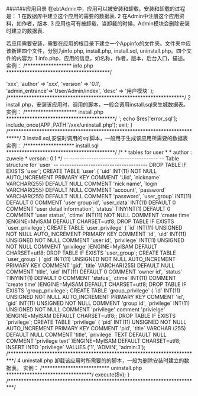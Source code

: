 ######应用目录
在ebtAdmin中，应用可以被安装和卸载，安装和卸载的过程是：
1 在数据库中建立这个应用的需要的数据表.
2 在Admin中注册这个应用资料，如作者，版本.
3 应用也可有被卸载，当卸载的时候，Admin模块会删除安装时建立的数据表.

若应用需要安装，需要在应用的根目录下建立一个Appinfo的文件夹。文件夹中应该新建四个文件，分别为info.php, install.php, install.sql, uninstall.php。四个文件的内容为:
1 info.php，应用的信息，如名称，作者，版本，后台入口，描述。
实例：
/****************** info.php ****************************************/
<?php
return array(
		'name' => 'xxx',
		'author' => 'xxx',
		'version' => '0.1',
		'admin_entrance'=>'User/Admin/index',
		'desc' => '用户模块'
);
/********************************************************************/

2 install.php，安装该应用时，调用的脚本，一般会调用install.sql来生城数据表。
实例：
/******************** install.php ******************************************/
<?php
if (!defined('THINK_PATH')) exit();

header('Content-Type: text/html; charset=utf-8');

$sql_file  =  APP_PATH.'/xxx/Appinfo/install.sql';

$res = exec_sql_file($sql_file);

if (!empty($res)){
	echo $res['error_code'];
	echo '<br />';
	echo $res['error_sql'];
	include_once(APP_PATH.'/xxx/uninstall.php');
	exit;
}
/****************************************************************************/

3 install.sql,安装时调用的sql脚本，一般用于生成该应用所需要的数据表
实例：
/******************* install.sql ******************************************/
/*
* tables for user
*
* author : zuweie
* verson : 0.1
*/

-- -------------------------------------
-- Table structure for `user`
-- -------------------------------------

DROP TABLE IF EXISTS `user`;
CREATE TABLE `user` (
	`uid` INT(11) NOT NULL AUTO_INCREMENT PRIMARY KEY COMMENT 'Uid',
	`nickname` VARCHAR(255) DEFAULT NULL COMMENT 'nick name',
	`login` VARCHAR(255) DEFAULT NULL COMMENT 'account',
	`password` VARCHAR(255) DEFAULT NULL COMMENT 'password',
	`user_group` INT(11) DEFAULT 0 COMMENT 'user group id',
	`user_data`  INT(11) DEFAULT 0 COMMENT 'user detail information',
	`status`  TINYINT(1) DEFAULT 0 COMMENT 'user status',
	`ctime` INT(11) NOT NULL COMMENT 'create time'
)ENGINE=MyISAM DEFAULT CHARSET=utf8;

DROP TABLE IF EXISTS `user_privilege`;
CREATE TABLE `user_privilege` (
	`id` INT(11) UNSIGNED NOT NULL AUTO_INCREMENT PRIMARY KEY COMMENT 'id',
	`uid` INT(11) UNSIGNED NOT NULL COMMENT 'user id', 
	`privilege` INT(11) UNSIGNED NOT NULL COMMENT 'privilege'
)ENGINE=MyISAM DEFAULT CHARSET=utf8;

DROP TABLE IF EXISTS `user_group`;
CREATE TABLE `user_group` (
	`gid` INT(11) UNSIGNED NOT NULL AUTO_INCREMENT PRIMARY KEY COMMENT 'gid',
	`title` VARCHAR(255) DEFAULT NULL COMMENT 'title',
	`uid` INT(11) DEFAULT 0 COMMENT 'owner id',
	`status` TINYINT(1) DEFAULT 0 COMMENT 'status',
	`ctime` INT(11) COMMENT 'create time'
)ENGINE=MyISAM DEFAULT CHARSET=utf8;

DROP TABLE IF EXISTS `group_privilege`;
CREATE TABLE `group_privilege` (
	`id` INT(11) UNSIGNED NOT NULL AUTO_INCREMENT PRIMARY KEY COMMENT 'id',
	`gid` INT(11) UNSIGNED NOT NULL COMMENT 'group id',
	`privilege` INT(11) UNSIGNED NOT NULL COMMENT 'privilege' comment 'privielge'
)ENGINE=MyISAM DEFAULT CHARSET=utf8;;

DROP TABLE IF EXISTS `privilege`;
CREATE TABLE `privilege` (
	`pid` INT(11) UNSIGNED NOT NULL AUTO_INCREMENT PRIMARY KEY COMMENT 'pid',
	`title` VARCHAR (255) DEFAULT NULL COMMENT 'title',
	`privilege` TEXT DEFAULT NULL COMMENT 'privilege text'
)ENGINE=MyISAM DEFAULT CHARSET=utf8;

INSERT  INTO `privilege` VALUES ('1', 'ADMIN', 'admin:3');
/**************************************************************************/

4 uninstall.php 卸载该应用时所需要的的脚本，一般为删除安装时建立的数据表。
实例：
/************************** uninstall.php *********************************/
<?php
if (!defined('THINK_PATH')) exit();

$db_prefix = C('DB_PREFIX');

$sql = array(
		"DROP TABLE IF EXISTS `{$db_prefix}user`;"

		/** drop the other table 
		, ......
		, .....
		*/
);

foreach ($sql as $v) {
	M('')->execute($v);
}
/**************************************************************************/

